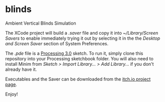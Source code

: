 # blinds
Ambient Vertical Blinds Simulation

The XCode project will build a _.saver_ file and copy it into _~/Library/Screen Savers_ to enable immediately trying it out by selecting it in the the _Desktop and Screen Saver_ section of System Preferences.

The _.pde_ file is a [Processing 3.0](https://processing.org/) sketch. To run it, simply clone this repository into your Processing sketchbook folder. You will also need to install Minim from _Sketch > Import Library... > Add Library..._ if you don't already have it.

Executables and the Saver can be downloaded from the [itch.io project page](https://damikyu.itch.io/blinds).

Enjoy!
